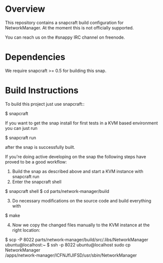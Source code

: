 Overview
========

This repository contains a snapcraft build configuration for
NetworkManager. At the moment this is not officially supported.

You can reach us on the #snappy IRC channel on freenode.

Dependencies
============

We require snapcraft >= 0.5 for building this snap.

Build Instructions
==================

To build this project just use snapcraft::

 $ snapcraft

If you want to get the snap install for first tests in a KVM
based environment you can just run

 $ snapcraft run

after the snap is successfully built.

If you're doing active developing on the snap the following
steps have proved to be a good workflow:

1. Build the snap as described above and start a KVM instance
   with snapcraft run
2. Enter the snapcraft shell

 $ snapcraft shell
 $ cd parts/network-manager/build

3. Do necessary modifications on the source code and build
   everything with

 $ make

4. Now we copy the changed files manually to the KVM instance
   at the right location:

 $ scp -P 8022 parts/network-manager/build/src/.libs/NetworkManager \
       ubuntu@localhost:~
 $ ssh -p 8022 ubuntu@localhost sudo cp NetworkManager \
       /apps/network-manager/ICFNJfIJIFSD/usr/sbin/NetworkManager
